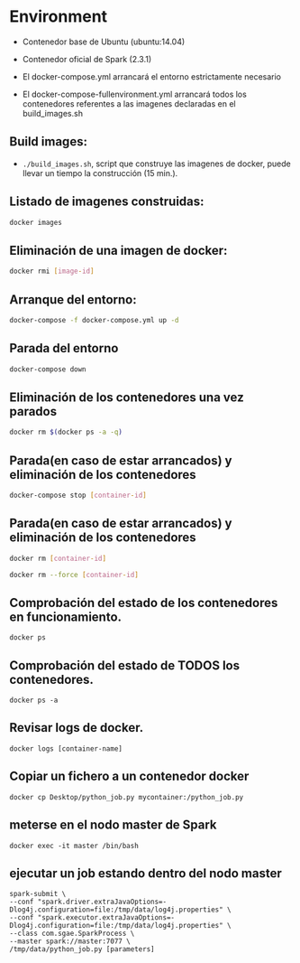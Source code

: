 # Environment
- Contenedor base de Ubuntu (ubuntu:14.04)
- Contenedor oficial de Spark (2.3.1)

- El docker-compose.yml arrancará el entorno estrictamente necesario
- El docker-compose-fullenvironment.yml arrancará todos los contenedores referentes a las imagenes declaradas en el
  build_images.sh

## Build images:
- `./build_images.sh`, script que construye las imagenes de docker, puede llevar un tiempo la construcción (15 min.).

## Listado de imagenes construidas:
```sh
docker images
```

## Eliminación de una imagen de docker:
```sh
docker rmi [image-id]
```

## Arranque del entorno:

```sh
docker-compose -f docker-compose.yml up -d
```

## Parada del entorno
```sh
docker-compose down
```

## Eliminación de los contenedores una vez parados
```sh
docker rm $(docker ps -a -q)
```

## Parada(en caso de estar arrancados) y eliminación de los contenedores
```sh
docker-compose stop [container-id]
```

## Parada(en caso de estar arrancados) y eliminación de los contenedores
```sh
docker rm [container-id]

docker rm --force [container-id]
```

## Comprobación del estado de los contenedores en funcionamiento.
```
docker ps
```

## Comprobación del estado de TODOS los contenedores.
```
docker ps -a
```

## Revisar logs de docker.
```
docker logs [container-name] 
```

## Copiar un fichero a un contenedor docker 
```
docker cp Desktop/python_job.py mycontainer:/python_job.py
```
## meterse en el nodo master de Spark
```
docker exec -it master /bin/bash
```

## ejecutar un job estando dentro del nodo master
```
spark-submit \
--conf "spark.driver.extraJavaOptions=-Dlog4j.configuration=file:/tmp/data/log4j.properties" \
--conf "spark.executor.extraJavaOptions=-Dlog4j.configuration=file:/tmp/data/log4j.properties" \
--class com.sgae.SparkProcess \
--master spark://master:7077 \
/tmp/data/python_job.py [parameters]
```




